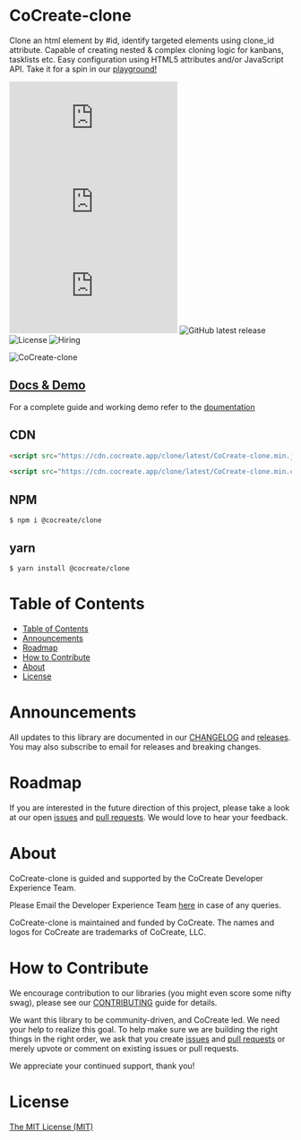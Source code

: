 # CoCreate-clone

Clone an html element by #id, identify targeted elements using clone_id attribute. Capable of creating nested & complex cloning logic for kanbans, tasklists etc. Easy configuration using HTML5 attributes and/or JavaScript API. Take it for a spin in our [playground!](https://cocreate.app/docs/clone)

![minified](https://img.badgesize.io/https://cdn.cocreate.app/clone/latest/CoCreate-clone.min.js?style=flat-square&label=minified&color=orange)
![gzip](https://img.badgesize.io/https://cdn.cocreate.app/clone/latest/CoCreate-clone.min.js?compression=gzip&style=flat-square&label=gzip&color=yellow)
![brotli](https://img.badgesize.io/https://cdn.cocreate.app/clone/latest/CoCreate-clone.min.js?compression=brotli&style=flat-square&label=brotli)
![GitHub latest release](https://img.shields.io/github/v/release/CoCreate-app/CoCreate-clone?style=flat-square)
![License](https://img.shields.io/github/license/CoCreate-app/CoCreate-clone?style=flat-square)
![Hiring](https://img.shields.io/static/v1?style=flat-square&label=&message=Hiring&color=blueviolet)

![CoCreate-clone](https://cdn.cocreate.app/docs/CoCreate-clone.gif)

## [Docs & Demo](https://cocreate.app/docs/clone)

For a complete guide and working demo refer to the [doumentation](https://cocreate.app/docs/clone)

## CDN

```html
<script src="https://cdn.cocreate.app/clone/latest/CoCreate-clone.min.js"></script>
```

```html
<script src="https://cdn.cocreate.app/clone/latest/CoCreate-clone.min.css"></script>
```

## NPM

```shell
$ npm i @cocreate/clone
```

## yarn

```shell
$ yarn install @cocreate/clone
```

# Table of Contents

- [Table of Contents](#table-of-contents)
- [Announcements](#announcements)
- [Roadmap](#roadmap)
- [How to Contribute](#how-to-contribute)
- [About](#about)
- [License](#license)

<a name="announcements"></a>

# Announcements

All updates to this library are documented in our [CHANGELOG](https://github.com/CoCreate-app/CoCreate-clone/blob/master/CHANGELOG.md) and [releases](https://github.com/CoCreate-app/CoCreate-clone/releases). You may also subscribe to email for releases and breaking changes.

<a name="roadmap"></a>

# Roadmap

If you are interested in the future direction of this project, please take a look at our open [issues](https://github.com/CoCreate-app/CoCreate-clone/issues) and [pull requests](https://github.com/CoCreate-app/CoCreate-clone/pulls). We would love to hear your feedback.

<a name="about"></a>

# About

CoCreate-clone is guided and supported by the CoCreate Developer Experience Team.

Please Email the Developer Experience Team [here](mailto:develop@cocreate.app) in case of any queries.

CoCreate-clone is maintained and funded by CoCreate. The names and logos for CoCreate are trademarks of CoCreate, LLC.

<a name="contribute"></a>

# How to Contribute

We encourage contribution to our libraries (you might even score some nifty swag), please see our [CONTRIBUTING](https://github.com/CoCreate-app/CoCreate-clone/blob/master/CONTRIBUTING.md) guide for details.

We want this library to be community-driven, and CoCreate led. We need your help to realize this goal. To help make sure we are building the right things in the right order, we ask that you create [issues](https://github.com/CoCreate-app/CoCreate-clone/issues) and [pull requests](https://github.com/CoCreate-app/CoCreate-clone/pulls) or merely upvote or comment on existing issues or pull requests.

We appreciate your continued support, thank you!


# License

[The MIT License (MIT)](https://github.com/CoCreate-app/CoCreate-clone/blob/master/LICENSE)

